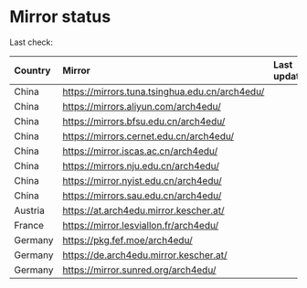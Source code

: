 <script src="./time.js"></script>
# Mirror status
Last check: <script type="text/javascript">localize(1725351996.523821);</script>

|Country|Mirror|Last update|
|:------|:-----|:----------|
|China|https://mirrors.tuna.tsinghua.edu.cn/arch4edu/|<script type="text/javascript">localize(1725302307);</script>|
|China|https://mirrors.aliyun.com/arch4edu/|<script type="text/javascript">localize(1725302307);</script>|
|China|https://mirrors.bfsu.edu.cn/arch4edu/|<script type="text/javascript">localize(1725302307);</script>|
|China|https://mirrors.cernet.edu.cn/arch4edu/|<script type="text/javascript">localize(1725302307);</script>|
|China|https://mirror.iscas.ac.cn/arch4edu/|<script type="text/javascript">localize(1725302307);</script>|
|China|https://mirrors.nju.edu.cn/arch4edu/|<script type="text/javascript">localize(1725259266);</script>|
|China|https://mirror.nyist.edu.cn/arch4edu/|<script type="text/javascript">localize(1725302307);</script>|
|China|https://mirrors.sau.edu.cn/arch4edu/|<script type="text/javascript">localize(1725302307);</script>|
|Austria|https://at.arch4edu.mirror.kescher.at/|<script type="text/javascript">localize(1725302307);</script>|
|France|https://mirror.lesviallon.fr/arch4edu/|<script type="text/javascript">localize(1725302307);</script>|
|Germany|https://pkg.fef.moe/arch4edu/|<script type="text/javascript">localize(1725302307);</script>|
|Germany|https://de.arch4edu.mirror.kescher.at/|<script type="text/javascript">localize(1725302307);</script>|
|Germany|https://mirror.sunred.org/arch4edu/|<script type="text/javascript">localize(1725302307);</script>|

<script src="./tablefilter/tablefilter.js"></script>
<script src="./table.js"></script>